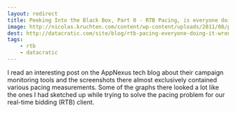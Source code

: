 ```yaml
---
layout: redirect
title: Peeking Into the Black Box, Part 0 - RTB Pacing, is everyone doing it wrong?
image: http://nicolas.kruchten.com/content/wp-content/uploads/2011/08/prices2.png
dest: http://datacratic.com/site/blog/rtb-pacing-everyone-doing-it-wrong
tags:
    - rtb
    - datacratic
---
```


I read an interesting post on the AppNexus tech blog about their campaign monitoring tools and the screenshots there almost exclusively contained various pacing measurements. Some of the graphs there looked a lot like the ones I had sketched up while trying to solve the pacing problem for our real-time bidding (RTB) client.